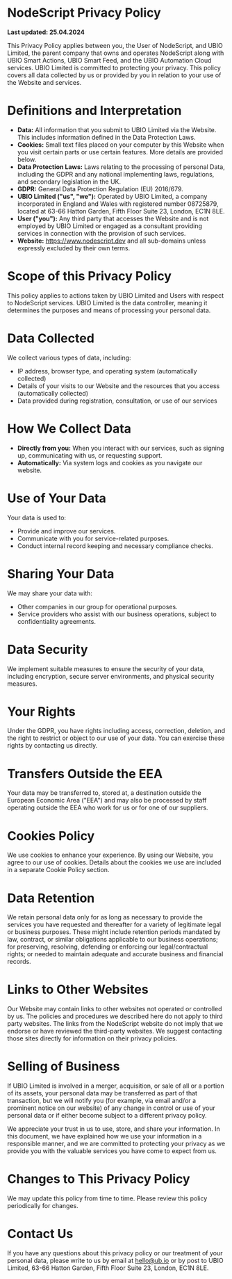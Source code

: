 # NodeScript Privacy Policy

**Last updated: 25.04.2024**

This Privacy Policy applies between you, the User of NodeScript, and UBIO Limited, the parent company that owns and operates NodeScript along with UBIO Smart Actions, UBIO Smart Feed, and the UBIO Automation Cloud services. UBIO Limited is committed to protecting your privacy. This policy covers all data collected by us or provided by you in relation to your use of the Website and services.

# Definitions and Interpretation

- **Data:** All information that you submit to UBIO Limited via the Website. This includes information defined in the Data Protection Laws.
- **Cookies:** Small text files placed on your computer by this Website when you visit certain parts or use certain features. More details are provided below.
- **Data Protection Laws:** Laws relating to the processing of personal Data, including the GDPR and any national implementing laws, regulations, and secondary legislation in the UK.
- **GDPR:** General Data Protection Regulation (EU) 2016/679.
- **UBIO Limited ("us", "we"):** Operated by UBIO Limited, a company incorporated in England and Wales with registered number 08725879, located at 63-66 Hatton Garden, Fifth Floor Suite 23, London, EC1N 8LE.
- **User ("you"):** Any third party that accesses the Website and is not employed by UBIO Limited or engaged as a consultant providing services in connection with the provision of such services.
- **Website:** https://www.nodescript.dev and all sub-domains unless expressly excluded by their own terms.

# Scope of this Privacy Policy

This policy applies to actions taken by UBIO Limited and Users with respect to NodeScript services. UBIO Limited is the data controller, meaning it determines the purposes and means of processing your personal data.

# Data Collected

We collect various types of data, including:

- IP address, browser type, and operating system (automatically collected)
- Details of your visits to our Website and the resources that you access (automatically collected)
- Data provided during registration, consultation, or use of our services

# How We Collect Data

- **Directly from you:** When you interact with our services, such as signing up, communicating with us, or requesting support.
- **Automatically:** Via system logs and cookies as you navigate our website.

# Use of Your Data

Your data is used to:

- Provide and improve our services.
- Communicate with you for service-related purposes.
- Conduct internal record keeping and necessary compliance checks.

# Sharing Your Data

We may share your data with:

- Other companies in our group for operational purposes.
- Service providers who assist with our business operations, subject to confidentiality agreements.

# Data Security

We implement suitable measures to ensure the security of your data, including encryption, secure server environments, and physical security measures.

# Your Rights

Under the GDPR, you have rights including access, correction, deletion, and the right to restrict or object to our use of your data. You can exercise these rights by contacting us directly.

# Transfers Outside the EEA

Your data may be transferred to, stored at, a destination outside the European Economic Area ("EEA") and may also be processed by staff operating outside the EEA who work for us or for one of our suppliers.

# Cookies Policy

We use cookies to enhance your experience. By using our Website, you agree to our use of cookies. Details about the cookies we use are included in a separate Cookie Policy section.


# Data Retention

We retain personal data only for as long as necessary to provide the services you have requested and thereafter for a variety of legitimate legal or business purposes. These might include retention periods mandated by law, contract, or similar obligations applicable to our business operations; for preserving, resolving, defending or enforcing our legal/contractual rights; or needed to maintain adequate and accurate business and financial records.

# Links to Other Websites

Our Website may contain links to other websites not operated or controlled by us. The policies and procedures we described here do not apply to third party websites. The links from the NodeScript website do not imply that we endorse or have reviewed the third-party websites. We suggest contacting those sites directly for information on their privacy policies.

# Selling of Business

If UBIO Limited is involved in a merger, acquisition, or sale of all or a portion of its assets, your personal data may be transferred as part of that transaction, but we will notify you (for example, via email and/or a prominent notice on our website) of any change in control or use of your personal data or if either become subject to a different privacy policy.

We appreciate your trust in us to use, store, and share your information. In this document, we have explained how we use your information in a responsible manner, and we are committed to protecting your privacy as we provide you with the valuable services you have come to expect from us.

# Changes to This Privacy Policy

We may update this policy from time to time. Please review this policy periodically for changes.

# Contact Us

If you have any questions about this privacy policy or our treatment of your personal data, please write to us by email at hello@ub.io or by post to UBIO Limited, 63-66 Hatton Garden, Fifth Floor Suite 23, London, EC1N 8LE.
